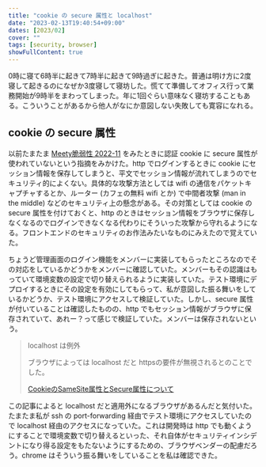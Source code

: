 ```yaml
---
title: "cookie の secure 属性と localhost"
date: "2023-02-13T19:40:54+09:00"
dates: [2023/02]
cover: ""
tags: [security, browser]
showFullContent: true
---
```


0時に寝て6時半に起きて7時半に起きて9時過ぎに起きた。普通は明け方に2度寝して起きるのになぜか3度寝して寝坊した。慌てて準備してオフィス行って業務開始が9時半をまわってしまった。年に1回ぐらい意味なく寝坊することもある。こういうことがあるから他人がなにか意図しない失敗しても寛容になれる。

## cookie の secure 属性

以前たまたま [Meety脆弱性 2022-11](https://gist.github.com/mala/39650fd9cb41bf58d305a8b311b31ff1) をみたときに認証 cookie に secure 属性が使われていないという指摘をみかけた。http でログインするときに cookie にセッション情報を保存してしまうと、平文でセッション情報が流れてしまうのでセキュリティ的によくない。具体的な攻撃方法としては wifi の通信をパケットキャプチャするとか、ルーター (カフェの無料 wifi とか) で中間者攻撃 (man in the middle) などのセキュリティ上の懸念がある。その対策としては cookie の secure 属性を付けておくと、http のときはセッション情報をブラウザに保存しなくなるのでログインできなくなる代わりにそういった攻撃から守れるようになる。フロントエンドのセキュリティのお作法みたいなものにみえたので覚えていた。

ちょうど管理画面のログイン機能をメンバーに実装してもらったところなのでその対応をしているかどうかをメンバーに確認していた。メンバーもその認識はもっていて環境変数の設定で切り替えられるように実装していた。テスト環境にデプロイするときにその設定を有効にしてもらって、私が意図した振る舞いをしているかどうか、テスト環境にアクセスして検証していた。しかし、secure 属性が付いていることは確認したものの、http でもセッション情報がブラウザに保存されていて、あれー？って感じで検証していた。メンバーは保存されないという。

> localhost は例外
> 
> ブラウザによっては localhost だと httpsの要件が無視されるとのことでした。
> 
> [CookieのSameSite属性とSecure属性について](https://blog.prevent.co.jp/entry/2022/05/20/094427)

この記事によると localhost だと適用外になるブラウザがあるんだと気付いた。たまたま私が ssh の port-forwarding 経由でテスト環境にアクセスしていたので localhost 経由のアクセスになっていた。これは開発時は http でも動くようにすることで環境変数で切り替えるといった、それ自体がセキュリティインシデントになり得る設定をもたないようにするための、ブラウザベンダーの配慮だろう。chrome はそういう振る舞いをしていることを私は確認できた。

